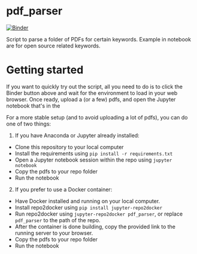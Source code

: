 # pdf_parser
[![Binder](https://mybinder.org/badge_logo.svg)](https://mybinder.org/v2/gh/mathieuboudreau/pdf_parser/master)

Script to parse a folder of PDFs for certain keywords. Example in notebook are for open source related keywords.

# Getting started

If you want to quickly try out the script, all you need to do is to click the Binder button above and wait for the environment to load in your web browser. Once ready, upload a (or a few) pdfs, and open the Jupyter notebook that's in the 

For a more stable setup (and to avoid uploading a lot of pdfs), you can do one of two things:

1. If you have Anaconda or Jupyter already installed:
  * Clone this repository to your local computer
  * Install the requirements using `pip install -r requirements.txt`
  * Open a Jupyter notebook session within the repo using `jupyter notebook`
  * Copy the pdfs to your repo folder
  * Run the notebook
2. If you prefer to use a Docker container:
  * Have Docker installed and running on your local computer.
  * Install repo2docker using `pip install jupyter-repo2docker`
  * Run repo2docker using `jupyter-repo2docker pdf_parser`, or replace `pdf_parser` to the path of the repo.
  * After the container is done building, copy the provided link to the running server to your browser.
  * Copy the pdfs to your repo folder
  * Run the notebook
